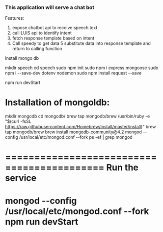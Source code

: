 ### This application will serve a chat bot ####
Features:
1. expose chatbot api to receive speech text
2. call LUIS api to identify intent
3. fetch response template based on intent
4. Call speedy to get data
5 substitute data into response template and return to calling function

Install mongo db

mkdir speech
cd speech
sudo npm init
sudo npm i express mongoose
sudo npm i --save-dev dotenv nodemon
sudo npm install request --save

npm run devStart


Installation of mongoldb:
====================
mkdir mongodb
cd mongodb/
brew tap mongodb/brew
/usr/bin/ruby -e "$(curl -fsSL https://raw.githubusercontent.com/Homebrew/install/master/install)"
brew tap mongodb/brew
brew install mongodb-community@4.2
mongod --config /usr/local/etc/mongod.conf --fork
ps -ef | grep mongod

===========================================
Run the service
===========================================
mongod --config /usr/local/etc/mongod.conf --fork
npm run devStart
===========================================
